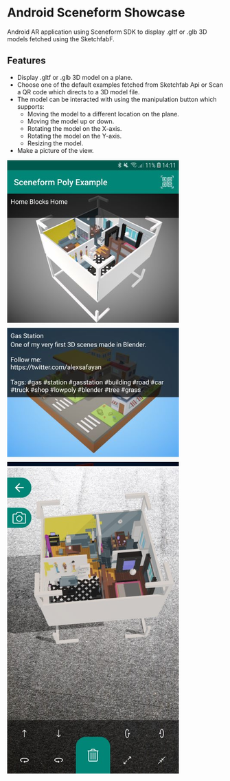 # Android Sceneform Showcase
Android AR application using Sceneform SDK to display .gltf or .glb 3D models fetched using the SketchfabF.

## Features
- Display .gltf or .glb 3D model on a plane.
- Choose one of the default examples fetched from Sketchfab Api or Scan a QR code which directs to a 3D model file.
- The model can be interacted with using the manipulation button which supports:
  - Moving the model to a different location on the plane.
  - Moving the model up or down.
  - Rotating the model on the X-axis.
  - Rotating the model on the Y-axis.
  - Resizing the model.
- Make a picture of the view.

![Home screenshot](https://github.com/kmartin0/assets/blob/master/android-sceneform-poly/sceneform_poly_example_2.jpg?raw=true)
![AR screenshot](https://github.com/kmartin0/assets/blob/master/android-sceneform-poly/sceneform_poly_example_1.jpg?raw=true)

